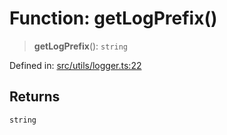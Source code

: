 # Function: getLogPrefix()

> **getLogPrefix**(): `string`

Defined in: [src/utils/logger.ts:22](https://github.com/zotoio/x-fidelity/blob/f39ce89f1db3ea0cfe6f222cf6cc7fcd78a94dca/src/utils/logger.ts#L22)

## Returns

`string`
